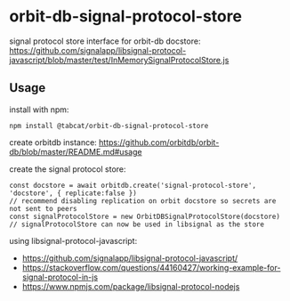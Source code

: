 # orbit-db-signal-protocol-store
signal protocol store interface for orbit-db docstore: https://github.com/signalapp/libsignal-protocol-javascript/blob/master/test/InMemorySignalProtocolStore.js

## Usage
install with npm:
```
npm install @tabcat/orbit-db-signal-protocol-store
```
create orbitdb instance: https://github.com/orbitdb/orbit-db/blob/master/README.md#usage

create the signal protocol store:
```
const docstore = await orbitdb.create('signal-protocol-store', 'docstore', { replicate:false })
// recommend disabling replication on orbit docstore so secrets are not sent to peers
const signalProtocolStore = new OrbitDBSignalProtocolStore(docstore)
// signalProtocolStore can now be used in libsignal as the store
```

using libsignal-protocol-javascript:
  - https://github.com/signalapp/libsignal-protocol-javascript/
  - https://stackoverflow.com/questions/44160427/working-example-for-signal-protocol-in-js
  - https://www.npmjs.com/package/libsignal-protocol-nodejs
